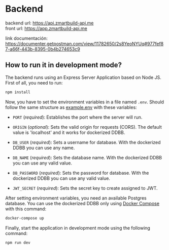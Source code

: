 # Backend

backend url: https://api.zmartbuild-api.me  
front url: https://app.zmartbuild-api.me

link documentación: https://documenter.getpostman.com/view/11782650/2s8YeoNYUq#977fef87-a66f-443b-8395-0b4b274653c9

## How to run it in development mode?

The backend runs using an Express Server Application based on Node JS. First of all, you need to run:

```bash
npm install
```

Now, you have to set the environment variables in a file named `.env`. Should follow the same structure as [example.env](./example.env) with these variables:

- `PORT` (_required_): Establishes the port where the server will run.

- `ORIGIN` (_optional_): Sets the valid origin for requests (CORS). The default value is 'localhost' and it works for dockerized DDBB.

- `DB_USER` (_required_): Sets a username for database. With the dockerized DDBB you can use any name.

- `DB_NAME` (_required_): Sets the database name. With the dockerized DDBB you can use any valid value.

- `DB_PASSWORD` (_required_): Sets the password for database. With the dockerized DDBB you can use any valid value.

- `JWT_SECRET` (_required_): Sets the secret key to create assigned to JWT.

After setting environment variables, you need an available Postgres database. You can use the dockerized DDBB only using [Docker Compose](https://docs.docker.com/compose/) with this command:

```bash
docker-compose up
```

Finally, start the application in development mode using the following command:

```bash
npm run dev
```
